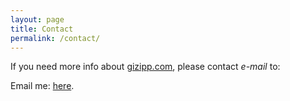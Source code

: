 ```yaml
---
layout: page
title: Contact
permalink: /contact/
---
```


If you need more info about [gizipp.com](/), please contact *e-mail* to:

Email me: [here](mailto:gizipp.gizipp@gmail.com).
